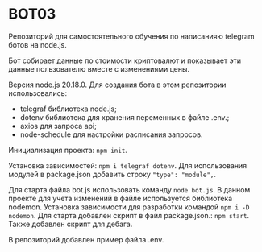 # BOT03

Репозиторий для самостоятельного обучения по написанияю telegram ботов на node.js.

Бот собирает данные по стоимости криптовалют и показывает эти данные пользователю вместе с изменениями цены.

Версия node.js 20.18.0.
Для создания бота в этом репозитории использовались: 
- telegraf библиотека node.js;
- dotenv библиотека для хранения переменных в файле .env.;
- axios для запроса api;
- node-schedule для настройки расписания запросов.

Инициализация проекта: `npm init`.

Установка зависимостей: `npm i telegraf dotenv`.
Для использования модулей в package.json добавить строку `"type": "module",`.

Для старта файла bot.js использовать команду `node bot.js`. 
В данном проекте для учета изменений в файле используется библиотека nodemon.
Установка зависимости для разработки командой `npm i -D nodemon`.
Для старта добавлен скрипт в файл package.json.: `npm start`.
Также добавлен скрипт для дебага.


В репозиторий добавлен пример файла .env.